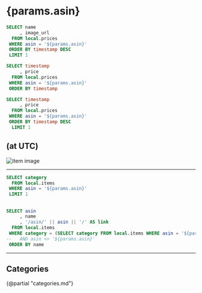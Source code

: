 # {params.asin}

```sql item
SELECT name
     , image_url
  FROM local.prices
 WHERE asin = '${params.asin}'
 ORDER BY timestamp DESC
 LIMIT 1
```

<a href="https://www.amazon.co.jp/dp/{params.asin}?tag=ytera-22&linkCode=ogi&th=1&psc=1" target="_blank" rel="noreferrer sponsored"><Value data={item} column=name row=0 /></a>


```sql prices
SELECT timestamp
     , price
  FROM local.prices
 WHERE asin = '${params.asin}'
 ORDER BY timestamp
```

```sql latest
SELECT timestamp
     , price
  FROM local.prices
 WHERE asin = '${params.asin}'
 ORDER BY timestamp DESC
  LIMIT 1
```

## <Value data={latest} fmt='JPY' column='price' /> (at <Value data={latest} column='timestamp' fmt='yyyy-mm-dd H:MM AM/PM' /> UTC)

<LineChart
  data={prices}
  x=timestamp
  y=price
  yFmt=JPY0
  step=false
  markers=true
  markerShape=circle
  markerSize=6
/>

<img src="{fmt(item[0].image_url)}" alt="item image">

---

```sql category
SELECT category
  FROM local.items
 WHERE asin = '${params.asin}'
 LIMIT 1
```

## <Value data={category} />

```sql items
SELECT asin
     , name
     , '/asin/' || asin || '/' AS link
  FROM local.items
 WHERE category = (SELECT category FROM local.items WHERE asin = '${params.asin}')
--   AND asin <> '${params.asin}'
 ORDER BY name
```

<DataTable data={items} rows=all link=link />

---

## Categories

{@partial "categories.md"}

